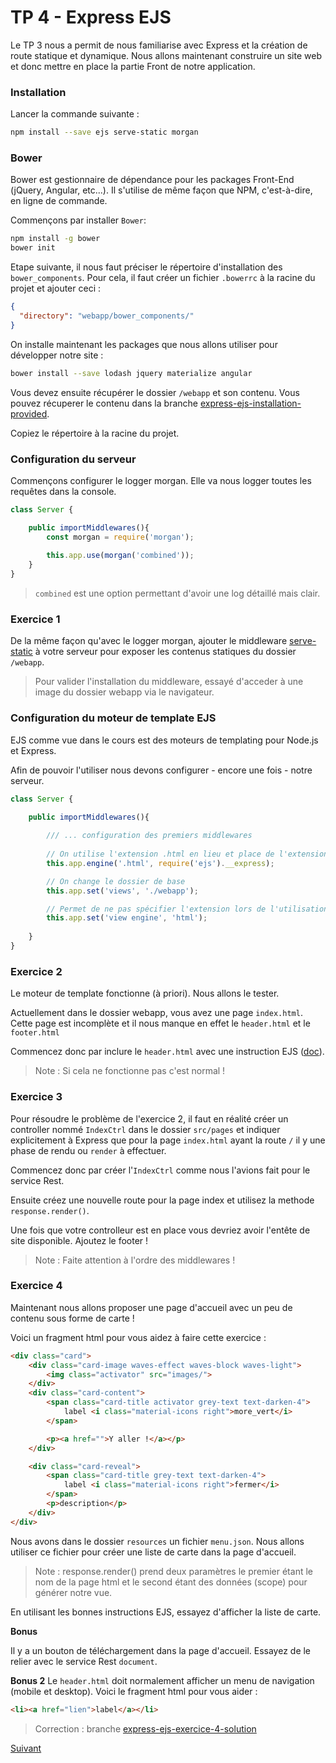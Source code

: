 # TP 4 - Express EJS

Le TP 3 nous a permit de nous familiarise avec Express et la création de route statique et dynamique.
Nous allons maintenant construire un site web et donc mettre en place la partie Front de notre application.

### Installation

Lancer la commande suivante :

```bash
npm install --save ejs serve-static morgan
```

### Bower

Bower est gestionnaire de dépendance pour les packages Front-End (jQuery, Angular, etc...).
Il s'utilise de même façon que NPM, c'est-à-dire, en ligne de commande.

Commençons par installer `Bower`:
```bash
npm install -g bower
bower init
```

Etape suivante, il nous faut préciser le répertoire d'installation des `bower_components`.
Pour cela, il faut créer un fichier `.bowerrc` à la racine du projet et ajouter ceci :

```json
{
  "directory": "webapp/bower_components/"
}
```

On installe maintenant les packages que nous allons utiliser pour développer notre site :

```bash
bower install --save lodash jquery materialize angular
```

Vous devez ensuite récupérer le dossier `/webapp` et son contenu. Vous pouvez récuperer le contenu dans 
la branche [express-ejs-installation-provided](https://github.com/Romakita/tp-nodejs/tree/express-ejs-installation-provided).

Copiez le répertoire à la racine du projet.

### Configuration du serveur

Commençons configurer le logger morgan. Elle va nous logger toutes les requêtes dans la console.

```typescript
class Server {

    public importMiddlewares(){
        const morgan = require('morgan');
        
        this.app.use(morgan('combined'));
    }
}
```
> `combined` est une option permettant d'avoir une log détaillé mais clair.

### Exercice 1

De la même façon qu'avec le logger morgan, ajouter le middleware
[serve-static](https://github.com/expressjs/serve-static) à votre serveur pour 
exposer les contenus statiques du dossier `/webapp`.

> Pour valider l'installation du middleware, essayé d'acceder à une image du dossier webapp via 
le navigateur.

### Configuration du moteur de template EJS

EJS comme vue dans le cours est des moteurs de templating pour Node.js et Express.

Afin de pouvoir l'utiliser nous devons configurer - encore une fois - notre serveur.

```typescript
class Server {

    public importMiddlewares(){
        
        /// ... configuration des premiers middlewares
        
        // On utilise l'extension .html en lieu et place de l'extension .ejs
        this.app.engine('.html', require('ejs').__express);

        // On change le dossier de base
        this.app.set('views', './webapp');

        // Permet de ne pas spécifier l'extension lors de l'utilisation de res.render()
        this.app.set('view engine', 'html');
        
    }
}
```

### Exercice 2

Le moteur de template fonctionne (à priori). Nous allons le tester. 

Actuellement dans le dossier webapp, vous avez une page `index.html`.
Cette page est incomplète et il nous manque en effet le `header.html` 
et le `footer.html`

Commencez donc par inclure le `header.html` avec une instruction EJS ([doc](http://ejs.co/)).

> Note : Si cela ne fonctionne pas c'est normal !

### Exercice 3

Pour résoudre le problème de l'exercice 2, il faut en réalité créer un controller nommé 
`IndexCtrl` dans le dossier `src/pages` et indiquer explicitement à Express
que pour la page `index.html` ayant la route `/` il y une phase de rendu ou `render` 
à effectuer.

Commencez donc par créer l'`IndexCtrl` comme nous l'avions fait pour le service Rest.

Ensuite créez une nouvelle route pour la page index et utilisez la methode `response.render()`.

Une fois que votre controlleur est en place vous devriez avoir l'entête de site disponible.
Ajoutez le footer !

> Note : Faite attention à l'ordre des middlewares !

### Exercice 4

Maintenant nous allons proposer une page d'accueil avec un peu de contenu sous forme de carte !

Voici un fragment html pour vous aidez à faire cette exercice :

```html
<div class="card">
    <div class="card-image waves-effect waves-block waves-light">
        <img class="activator" src="images/">
    </div>
    <div class="card-content">
        <span class="card-title activator grey-text text-darken-4">
            label <i class="material-icons right">more_vert</i>
        </span>

        <p><a href="">Y aller !</a></p>
    </div>

    <div class="card-reveal">
        <span class="card-title grey-text text-darken-4">
            label <i class="material-icons right">fermer</i>
        </span>
        <p>description</p>
    </div>
</div>
```

Nous avons dans le dossier `resources` un fichier `menu.json`. Nous allons utiliser 
ce fichier pour créer une liste de carte dans la page d'accueil.

> Note : response.render() prend deux paramètres le premier étant le nom de la page
 html et le second étant des données (scope) pour générer notre vue.

En utilisant les bonnes instructions EJS, essayez d'afficher la liste de carte. 

**Bonus**

Il y a un bouton de téléchargement dans la page d'accueil. Essayez de le relier avec le service Rest `document`.

**Bonus 2**
Le `header.html` doit normalement afficher un menu de navigation (mobile et desktop). 
Voici le fragment html pour vous aider :

```html                   
<li><a href="lien">label</a></li>
```

> Correction : branche [express-ejs-exercice-4-solution](https://github.com/Romakita/tp-nodejs/tree/express-ejs-exercice-4-solution)

[Suivant](https://github.com/Romakita/tp-nodejs/blob/master/express-ejs-part-2.md)